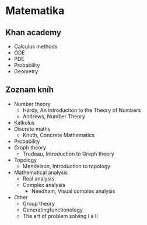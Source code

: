 # Matematika

## Khan academy

- Calculus methods
- ODE
- PDE
- Probability
- Geometry

## Zoznam kníh

- Number theory
    - Hardy, An Introduction to the Theory of Numbers
    - Andrews, Number Theory
- Kalkulus
- Discrete maths
    - Knuth, Concrete Mathematics
- Probability
- Graph theory
    - Trudeau, Introduction to Graph theory
- Topology
    - Mendelson, Introduction to topology
- Mathematical analysis
    - Real analysis
    - Complex analysis
        - Needham, Visual complex analysis
- Other
    - Group theory
    - Generatingfunctionology
    - The art of problem solving I a II